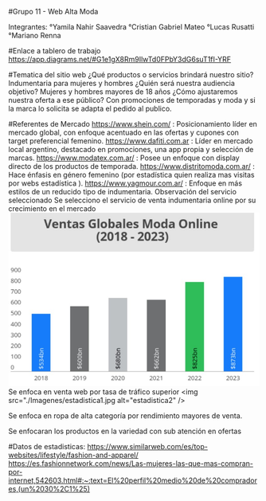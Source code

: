 #Grupo 11 - Web Alta Moda

Integrantes:
°Yamila Nahir Saavedra
°Cristian Gabriel Mateo
°Lucas Rusatti
°Mariano Renna

#Enlace a tablero de trabajo 
https://app.diagrams.net/#G1e1gX8Rm9IlwTd0FPbY3dG6suT1fI-YRF


#Tematica del sitio web
¿Qué productos o servicios brindará nuestro sitio?
Indumentaria para mujeres y hombres
¿Quién será nuestra audiencia objetivo?
Mujeres y hombres mayores de 18 años
¿Cómo ajustaremos nuestra oferta a ese público?
Con promociones de temporadas y moda y si la marca lo solicita se adapta el pedido al publico.

#Referentes de Mercado
https://www.shein.com/ : Posicionamiento líder en mercado global, con enfoque acentuado en las ofertas y cupones con target preferencial femenino.
https://www.dafiti.com.ar :  Líder en mercado local argentino, destacado en promociones, una app propia y selección de marcas.
https://www.modatex.com.ar/ : Posee un enfoque con display directo de los productos de temporada.
https://www.distritomoda.com.ar/  : Hace énfasis en género femenino (por estadística quien realiza mas visitas por webs estadística ).
https://www.yagmour.com.ar/ : Enfoque en más estilos de un reducido tipo de indumentaria.
Observación del servicio seleccionado
Se selecciono el servicio de venta indumentaria online por su crecimiento en el mercado
![Getting Started](./Imagenes/estadistica1.jpg) 
Se enfoca en venta web por tasa de tráfico superior
<img src="./Imagenes/estadistica1.jpg alt="estadistica2" />

Se enfoca en ropa de alta categoría por rendimiento mayores de venta.
 
 
Se enfocaran los productos en la variedad con sub atención en ofertas
 

#Datos de estadisticas:
https://www.similarweb.com/es/top-websites/lifestyle/fashion-and-apparel/
https://es.fashionnetwork.com/news/Las-mujeres-las-que-mas-compran-por-internet,542603.html#:~:text=El%20perfil%20medio%20de%20compradores,(un%2030%2C1%25) 


